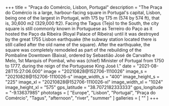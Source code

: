 +++
title = "Praça do Comércio, Lisbon, Portugal"
description = "The Praça do Comércio is a large, harbour-facing square in Portugal's capital, Lisbon, being one of the largest in Portugal, with 175 by 175 m (574 by 574 ft), that is, 30,600 m2 (329,000 ft2). Facing the Tagus (Tejo) to the South, the city square is still commonly known in Portuguese as Terreiro do Paço as it hosted the Paço da Ribeira (Royal Palace of Ribeira) until it was destroyed by the great 1755 Lisbon earthquake (the subway station located there is still called after the old name of the square). After the earthquake, the square was completely remodeled as part of the rebuilding of the Pombaline Downtown (Baixa), ordered by Sebastião José de Carvalho e Melo, 1st Marquis of Pombal, who was (chief) Minister of Portugal from 1750 to 1777, during the reign of the Portuguese King José I."
date = "2021-08-28T15:27:06.000"
image = "20210828@152706-1110026"
image_s = "20210828@152706-1110026-s"
image_width_s = "400"
image_height_s = "225"
image_xl = "20210828@152706-1110026-xl"
image_width_xl = "1024"
image_height_xl = "575"
gps_latitude = "38.7072182333333"
gps_longitude = "-9.13637985"
phototags = [ "Europe", "Lisbon", "Portugal", "Praça do Comércio", "Tagus", "afternoon", "river", "summer" ]
galleries = [ "" ]
+++
